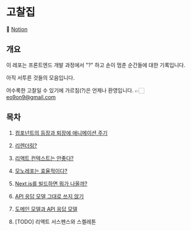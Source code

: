 # 고찰집

🔗 [Notion](https://morning-stone-025.notion.site/261e1b25930480809567cf0598d0d3e9)

## 개요

이 레포는 프론트엔드 개발 과정에서 "?" 하고 손이 멈춘 순간들에 대한 기록입니다.

아직 서투른 것들의 모음입니다.

어수룩한 고찰일 수 있기에 가르침(?)은 언제나 환영입니다. 👉🏻 [eo9on9@gmail.com](mailto:eo9on9@gmail.com)

## 목차

1. [컴포넌트의 등장과 퇴장에 애니메이션 주기](https://morning-stone-025.notion.site/1-261e1b2593048027b49acf5e184f3a3b?pvs=74)

2. [리렌더링?](https://morning-stone-025.notion.site/2-261e1b259304800db21ccfd59d5164c0?pvs=74)

3. [리액트 컨텍스트는 안좋다?](https://morning-stone-025.notion.site/3-265e1b259304803580baed577f814c61?pvs=74)

4. [모노레포는 효율적이다?](https://morning-stone-025.notion.site/4-26be1b25930480b69b67d424bc82d505?pvs=74)

5. [Next.js를 빌드하면 뭐가 나올까?](https://morning-stone-025.notion.site/5-Next-js-26be1b259304802d966cda4d7ca7183b?pvs=74)

6. [API 응답 모델 그대로 쓰지 않기](https://morning-stone-025.notion.site/6-DTO-276e1b259304808fb528fed90a43d995?pvs=74)

7. [도메인 모델과 API 응답 모델](https://morning-stone-025.notion.site/7-API-277e1b2593048017a2a2c46092787963?pvs=74)

8. [TODO] 리액트 서스펜스와 스켈레톤
